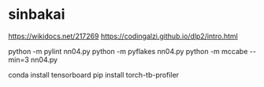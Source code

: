 # sinbakai

https://wikidocs.net/217269
https://codingalzi.github.io/dlp2/intro.html

python -m pylint nn04.py
python -m pyflakes nn04.py
python -m mccabe --min=3 nn04.py

conda install tensorboard
pip install torch-tb-profiler